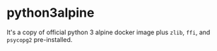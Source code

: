 # python3alpine

It's a copy of official python 3 alpine docker image plus `zlib`, `ffi`, and `psycopg2` pre-installed.
